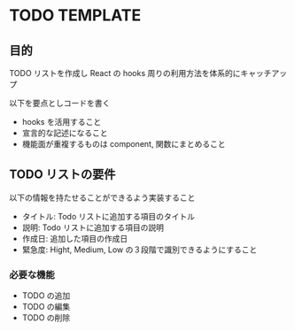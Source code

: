# TODO TEMPLATE

## 目的

TODO リストを作成し React の hooks 周りの利用方法を体系的にキャッチアップ

以下を要点としコードを書く

- hooks を活用すること
- 宣言的な記述になること
- 機能面が重複するものは component, 関数にまとめること

## TODO リストの要件

以下の情報を持たせることができるよう実装すること

- タイトル: Todo リストに追加する項目のタイトル
- 説明: Todo リストに追加する項目の説明
- 作成日: 追加した項目の作成日
- 緊急度: Hight, Medium, Low の３段階で識別できるようにすること

### 必要な機能

- TODO の追加
- TODO の編集
- TODO の削除
